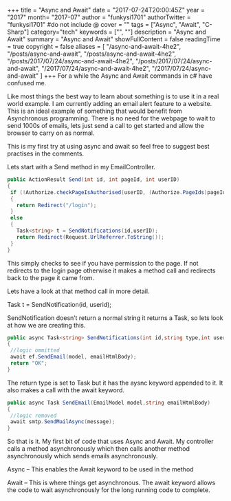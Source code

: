 +++
title = "Async and Await"
date = "2017-07-24T20:00:45Z"
year = "2017"
month= "2017-07"
author = "funkysi1701"
authorTwitter = "funkysi1701" #do not include @
cover = ""
tags = ["Async", "Await",  "C-Sharp"]
category="tech"
keywords = ["", ""]
description =  "Async and Await"
summary = "Async and Await"
showFullContent = false
readingTime = true
copyright = false
aliases = [
    "/async-and-await-4he2",
    "/posts/async-and-await",
    "/posts/async-and-await-4he2",
    "/posts/2017/07/24/async-and-await-4he2",
    "/posts/2017/07/24/async-and-await",
    "/2017/07/24/async-and-await-4he2",
    "/2017/07/24/async-and-await"
]
+++
For a while the Async and Await commands in c# have confused me.

Like most things the best way to learn about something is to use it in a real world example. I am currently adding an email alert feature to a website. This is an ideal example of something that would benefit from Asynchronous programming. There is no need for the webpage to wait to send 1000s of emails, lets just send a call to get started and allow the browser to carry on as normal.

This is my first try at using async and await so feel free to suggest best practises in the comments.

Lets start with a Send method in my EmailController.

```csharp
public ActionResult Send(int id, int pageId, int userID)
{
 if (!Authorize.checkPageIsAuthorised(userID, (Authorize.PageIds)pageId))
 {
   return Redirect("/login");
 }
 else
 {
   Task<string> t = SendNotifications(id,userID);
   return Redirect(Request.UrlReferrer.ToString());
 }
}
```

This simply checks to see if you have permission to the page. If not redirects to the login page otherwise it makes a method call and redirects back to the page it came from.

Lets have a look at that method call in more detail.

Task<string> t = SendNotification(id, userid);

SendNotification doesn’t return a normal string it returns a Task<string>, so lets look at how we are creating this.

```csharp
public async Task<string> SendNotifications(int id,string type,int userid)
{
 //logic ommitted
 await ef.SendEmail(model, emailHtmlBody);
 return "OK";
}
```

The return type is set to Task but it has the aysnc keyword appended to it. It also makes a call with the await keyword.

```csharp
public async Task SendEmail(EmailModel model,string emailHtmlBody)
{
 //logic removed
 await smtp.SendMailAsync(message);
}
```

So that is it. My first bit of code that uses Async and Await. My controller calls a method asynchronously which then calls another method asynchronously which sends emails asynchronously.

Async – This enables the Await keyword to be used in the method

Await – This is where things get asynchronous. The await keyword allows the code to wait asynchronously for the long running code to complete.